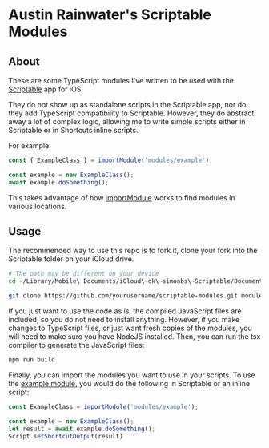 # Austin Rainwater's Scriptable Modules

## About

These are some TypeScript modules I've written to be used with the 
[Scriptable](https://scriptable.app) app for iOS. 

They do not show up as standalone scripts in the Scriptable app, nor do they add TypeScript 
compatibility to Scriptable. However, they do abstract away a lot of complex logic, allowing me to
write simple scripts either in Scriptable or in Shortcuts inline scripts.

For example:

```javascript
const { ExampleClass } = importModule('modules/example');

const example = new ExampleClass();
await example.doSomething();
```

This takes advantage of how [importModule](https://docs.scriptable.app/importmodule/) works to find
modules in various locations.

## Usage

The recommended way to use this repo is to fork it, clone your fork into the Scriptable folder
on your iCloud drive. 

```bash
# The path may be different on your device
cd ~/Library/Mobile\ Documents/iCloud\~dk\~simonbs\~Scriptable/Documents

git clone https://github.com/yourusername/scriptable-modules.git modules
```

If you just want to use the code as is, the compiled JavaScript files are included, so you do not 
need to install anything. However, if you make changes to TypeScript files, or just want fresh 
copies of the modules, you will need to make sure you have NodeJS installed. Then, you can run 
the tsx compiler to generate the JavaScript files:

```bash
npm run build
```

Finally, you can import the modules you want to use in your scripts. To use the 
[example module](example/index.ts), you would do the following in Scriptable or an inline script:

```javascript
const ExampleClass = importModule('modules/example');

const example = new ExampleClass();
let result = await example.doSomething();
Script.setShortcutOutput(result)
```